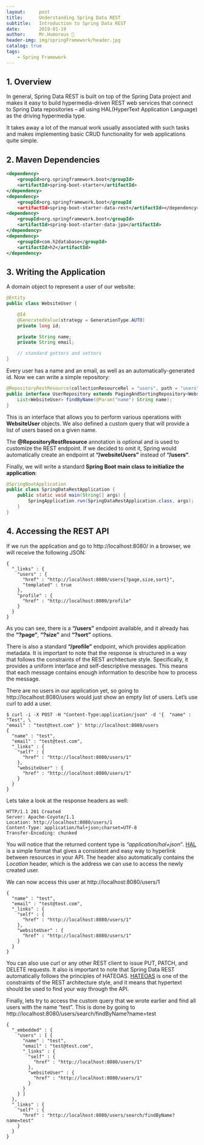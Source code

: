 ```yaml
---
layout:     post
title:      Understanding Spring Data REST
subtitle:   Introduction to Spring Data REST
date:       2019-01-19
author:     Mr.Humorous 🥘
header-img: img/springFramework/header.jpg
catalog: true
tags:
    - Spring Framework
---
```


## 1. Overview
In general, Spring Data REST is built on top of the Spring Data project and makes it easy to build hypermedia-driven REST web services that connect to Spring Data repositories – all using HAL(HyperText Application Language) as the driving hypermedia type.

It takes away a lot of the manual work usually associated with such tasks and makes implementing basic CRUD functionality for web applications quite simple.

## 2. Maven Dependencies
```xml
<dependency>
    <groupId>org.springframework.boot</groupId>
    <artifactId>spring-boot-starter</artifactId>
</dependency>
<dependency>
    <groupId>org.springframework.boot</groupId
    <artifactId>spring-boot-starter-data-rest</artifactId></dependency>
<dependency>
    <groupId>org.springframework.boot</groupId>
    <artifactId>spring-boot-starter-data-jpa</artifactId>
</dependency>
<dependency>
    <groupId>com.h2database</groupId>
    <artifactId>h2</artifactId>
</dependency>
```

## 3. Writing the Application
A domain object to represent a user of our website:
```java
@Entity
public class WebsiteUser {

    @Id
    @GeneratedValue(strategy = GenerationType.AUTO)
    private long id;

    private String name;
    private String email;

    // standard getters and setters
}
```

Every user has a name and an email, as well as an automatically-generated id. Now we can write a simple repository:
```java
@RepositoryRestResource(collectionResourceRel = "users", path = "users")
public interface UserRepository extends PagingAndSortingRepository<WebsiteUser, Long> {
    List<WebsiteUser> findByName(@Param("name") String name);
}
```

This is an interface that allows you to perform various operations with __WebsiteUser__ objects. We also defined a custom query that will provide a list of users based on a given name.

The __@RepositoryRestResource__ annotation is optional and is used to customize the REST endpoint. If we decided to omit it, Spring would automatically create an endpoint at __“/websiteUsers”__ instead of __“/users“__.

Finally, we will write a standard __Spring Boot main class to initialize the application__:
```java
@SpringBootApplication
public class SpringDataRestApplication {
    public static void main(String[] args) {
        SpringApplication.run(SpringDataRestApplication.class, args);
    }
}
```

## 4. Accessing the REST API
If we run the application and go to http://localhost:8080/ in a browser, we will receive the following JSON:
```
{
  "_links" : {
    "users" : {
      "href" : "http://localhost:8080/users{?page,size,sort}",
      "templated" : true
    },
    "profile" : {
      "href" : "http://localhost:8080/profile"
    }
  }
}
```
As you can see, there is a __“/users”__ endpoint available, and it already has the __“?page“__, __“?size”__ and __“?sort”__ options.

There is also a standard __“/profile”__ endpoint, which provides application metadata. It is important to note that the response is structured in a way that follows the constraints of the REST architecture style. Specifically, it provides a uniform interface and self-descriptive messages. This means that each message contains enough information to describe how to process the message.

There are no users in our application yet, so going to http://localhost:8080/users would just show an empty list of users. Let’s use curl to add a user.
```
$ curl -i -X POST -H "Content-Type:application/json" -d '{  "name" : "Test", \ 
"email" : "test@test.com" }' http://localhost:8080/users
{
  "name" : "test",
  "email" : "test@test.com",
  "_links" : {
    "self" : {
      "href" : "http://localhost:8080/users/1"
    },
    "websiteUser" : {
      "href" : "http://localhost:8080/users/1"
    }
  }
}
```

Lets take a look at the response headers as well:
```
HTTP/1.1 201 Created
Server: Apache-Coyote/1.1
Location: http://localhost:8080/users/1
Content-Type: application/hal+json;charset=UTF-8
Transfer-Encoding: chunked
```

You will notice that the returned content type is _“application/hal+json“_. [HAL](http://stateless.co/hal_specification.html) is a simple format that gives a consistent and easy way to hyperlink between resources in your API. The header also automatically contains the _Location_ header, which is the address we can use to access the newly created user.

We can now access this user at http://localhost:8080/users/1
```
{
  "name" : "test",
  "email" : "test@test.com",
  "_links" : {
    "self" : {
      "href" : "http://localhost:8080/users/1"
    },
    "websiteUser" : {
      "href" : "http://localhost:8080/users/1"
    }
  }
}
```

You can also use curl or any other REST client to issue PUT, PATCH, and DELETE requests. It also is important to note that Spring Data REST automatically follows the principles of HATEOAS. [HATEOAS](https://spring.io/understanding/HATEOAS) is one of the constraints of the REST architecture style, and it means that hypertext should be used to find your way through the API.

Finally, lets try to access the custom query that we wrote earlier and find all users with the name “test”. This is done by going to http://localhost:8080/users/search/findByName?name=test
```
{
  "_embedded" : {
    "users" : [ {
      "name" : "test",
      "email" : "test@test.com",
      "_links" : {
        "self" : {
          "href" : "http://localhost:8080/users/1"
        },
        "websiteUser" : {
          "href" : "http://localhost:8080/users/1"
        }
      }
    } ]
  },
  "_links" : {
    "self" : {
      "href" : "http://localhost:8080/users/search/findByName?name=test"
    }
  }
}
```
